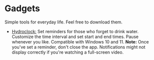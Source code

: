 # Gadgets
Simple tools for everyday life. Feel free to download them.

* [Hydroclock:](https://github.com/SergioGM08/Gadgets/tree/main/Hydroclock) Set reminders for those who forget to drink water. Customize the time interval and set start and end times. Pause whenever you like. Compatible with Windows 10 and 11. **Note:** Once you've set a reminder, don't close the app. Notifications might not display correctly if you're watching a full-screen video.
